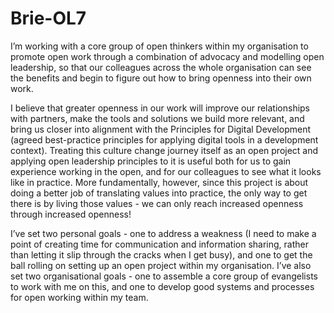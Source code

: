 # Brie-OL7
I’m working with a core group of open thinkers within my organisation to promote open work through a combination of advocacy and modelling open leadership, so that our colleagues across the whole organisation can see the benefits and begin to figure out how to bring openness into their own work.

I believe that greater openness in our work will improve our relationships with partners, make the tools and solutions we build more relevant, and bring us closer into alignment with the Principles for Digital Development (agreed best-practice principles for applying digital tools in a development context). Treating this culture change journey itself as an open project and applying open leadership principles to it is useful both for us to gain experience working in the open, and for our colleagues to see what it looks like in practice. More fundamentally, however, since this project is about doing a better job of translating values into practice, the only way to get there is by living those values - we can only reach increased openness through increased openness!

I’ve set two personal goals - one to address a weakness (I need to make a point of creating time for communication and information sharing, rather than letting it slip through the cracks when I get busy), and one to get the ball rolling on setting up an open project within my organisation. I’ve  also set two organisational goals - one to assemble a core group of evangelists to work with me on this, and one to develop good systems and processes for open working within my team.
